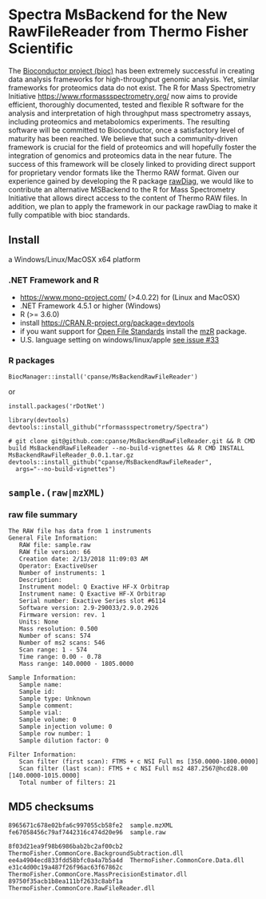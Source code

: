 # Spectra MsBackend for the New RawFileReader from Thermo Fisher Scientific 

The [Bioconductor project (bioc)](https://doi.org/10.1038/nmeth.3252)
has been extremely successful in creating data
analysis frameworks for high-throughput genomic analysis.
Yet, similar
frameworks for proteomics data do not exist. The R for Mass Spectrometry
Initiative https://www.rformassspectrometry.org/ now aims to provide
efficient, thoroughly documented, tested
and flexible R software for the analysis and interpretation of high throughput
mass spectrometry assays, including proteomics and metabolomics experiments.
The resulting software will be committed to Bioconductor, once a satisfactory
level of maturity has been reached.
We believe that such a community-driven framework is crucial for the field of
proteomics and will hopefully foster the integration of genomics and
proteomics data in the near future. The success of this framework will be
closely linked to providing direct support for proprietary vendor formats like
the Thermo RAW format. Given our experience gained by developing the R package
[rawDiag](https://doi.org/10.1021/acs.jproteome.8b00173),
we would like to contribute an alternative MSBackend to
the R for Mass Spectrometry Initiative that allows direct access to the content
of Thermo RAW files. In addition, we plan to apply the framework in our package
rawDiag to make it fully compatible with bioc standards.



## Install

a Windows/Linux/MacOSX x64 platform 


###  .NET Framework and R

- https://www.mono-project.com/ (>4.0.22) for (Linux and MacOSX)
- .NET Framework 4.5.1 or higher (Windows)
- R (>= 3.6.0)
- install https://CRAN.R-project.org/package=devtools
- if you want support for [Open File Standards](http://www.psidev.info/) install the [mzR](http://bioconductor.org/packages/mzR/) package. 
- U.S. language setting on windows/linux/apple [see issue #33](https://github.com/fgcz/rawDiag/issues/33)

### R packages


```{r}
BiocManager::install('cpanse/MsBackendRawFileReader')
```
or 

```{r}
install.packages('rDotNet')

library(devtools)
devtools::install_github("rformassspectrometry/Spectra")

# git clone git@github.com:cpanse/MsBackendRawFileReader.git && R CMD build MsBackendRawFileReader --no-build-vignettes && R CMD INSTALL MsBackendRawFileReader_0.0.1.tar.gz 
devtools::install_github("cpanse/MsBackendRawFileReader",
  args="--no-build-vignettes")
```

## `sample.(raw|mzXML)`

### raw file summary
```
The RAW file has data from 1 instruments
General File Information:
   RAW file: sample.raw
   RAW file version: 66
   Creation date: 2/13/2018 11:09:03 AM
   Operator: ExactiveUser
   Number of instruments: 1
   Description: 
   Instrument model: Q Exactive HF-X Orbitrap
   Instrument name: Q Exactive HF-X Orbitrap
   Serial number: Exactive Series slot #6114
   Software version: 2.9-290033/2.9.0.2926
   Firmware version: rev. 1
   Units: None
   Mass resolution: 0.500 
   Number of scans: 574
   Number of ms2 scans: 546
   Scan range: 1 - 574
   Time range: 0.00 - 0.78
   Mass range: 140.0000 - 1805.0000

Sample Information:
   Sample name: 
   Sample id: 
   Sample type: Unknown
   Sample comment: 
   Sample vial: 
   Sample volume: 0
   Sample injection volume: 0
   Sample row number: 1
   Sample dilution factor: 0

Filter Information:
   Scan filter (first scan): FTMS + c NSI Full ms [350.0000-1800.0000]
   Scan filter (last scan): FTMS + c NSI Full ms2 487.2567@hcd28.00 [140.0000-1015.0000]
   Total number of filters: 21
```

## MD5 checksums
```
8965671c678e02bfa6c997055cb58fe2  sample.mzXML
fe67058456c79af7442316c474d20e96  sample.raw

8f03d21ea9f98b6986bab2bc2af00cb2  ThermoFisher.CommonCore.BackgroundSubtraction.dll
ee4a4904ecd833fdd58bfc0a4a7b5a4d  ThermoFisher.CommonCore.Data.dll
e31c4d00c19a487f26f96ac63f67862c  ThermoFisher.CommonCore.MassPrecisionEstimator.dll
89750f35acb1b8ea111bf2633c8abf1a  ThermoFisher.CommonCore.RawFileReader.dll
```
